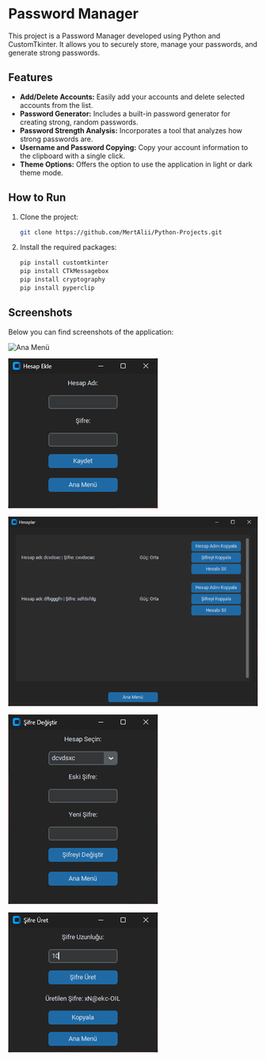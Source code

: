 # Password Manager

This project is a Password Manager developed using Python and CustomTkinter. It allows you to securely store, manage your passwords, and generate strong passwords.

## Features

- **Add/Delete Accounts:** Easily add your accounts and delete selected accounts from the list.
- **Password Generator:** Includes a built-in password generator for creating strong, random passwords.
- **Password Strength Analysis:** Incorporates a tool that analyzes how strong passwords are.
- **Username and Password Copying:** Copy your account information to the clipboard with a single click.
- **Theme Options:** Offers the option to use the application in light or dark theme mode.

## How to Run

1. Clone the project:

   ```bash
   git clone https://github.com/MertAlii/Python-Projects.git
   ```

2. Install the required packages:
   ```bash
   pip install customtkinter
   pip install CTkMessagebox
   pip install cryptography
   pip install pyperclip
   ```

## Screenshots

Below you can find screenshots of the application:

![Ana Menü](AnaMenü.png)

![Hesap Ekle](HesapEkle.png)

![Hesaplar](Hesaplar.png)

![Şifre Güncelleme Menüsü](ŞifreGüncellemeMenüsü.png)

![Şifre Üretme Menüsü](ŞifreÜretmeMenüsü.png)

